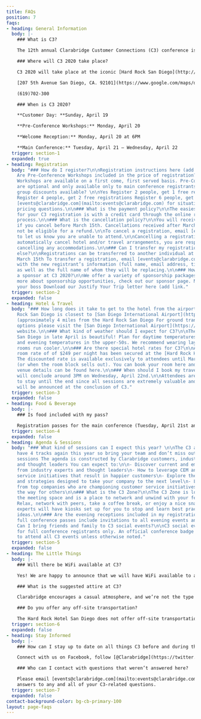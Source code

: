 ```yaml
---
title: FAQs
position: 7
faqs:
- heading: General Information
  body: |-
    ### What is C3?

    The 12th annual Clarabridge Customer Connections (C3) conference is the leading event for customer experience management and social customer service professionals. This 3-day event features a lineup of cutting-edge keynote speakers and more than 30 sessions featuring Clarabridge customers, partners, and analysts. The agenda is made up of 4 tracks, industry-specific sessions, as well as the opportunity for hands-on training with Clarabridge experts during advanced sessions for customers.

    ### Where will C3 2020 take place?

    C3 2020 will take place at the iconic [Hard Rock San Diego](http://www.hardrockhotelsd.com)

    [207 5th Avenue San Diego, CA. 92101](https://www.google.com/maps/dir//207+Fifth+Ave,+San+Diego,+CA+92101/@32.7075649,-117.1620988,17z/data=!4m8!4m7!1m0!1m5!1m1!1s0x80d9535a590ad079:0x536d10a44a3bc561!2m2!1d-117.1599101!2d32.7075604)

    (619)702-300

    ### When is C3 2020?

    **Customer Day: **Sunday, April 19

    **Pre-Conference Workshops:** Monday, April 20

    **Welcome Reception:** Monday, April 20 at 6PM

    **Main Conference:** Tuesday, April 21 – Wednesday, April 22
  trigger: section-1
  expanded: true
- heading: Registration
  body: "### How do I register?\n\nRegistration instructions here (add link)\n\n###
    Are Pre-Conference Workshops included in the price of registration?\n\nYes, Pre-Conference
    Workshops are available on a first come, first served basis. Pre-Conference Workshops
    are optional and only available only to main conference registrants.\n\n### Are
    group discounts available? \n\nYes Register 2 people, get 1 free registration
    Register 4 people, get 2 free registrations Register 6 people, get 3 free registrations\n\nContact
    [events@clarabridge.com](mailto:events@clarabridge.com) for situation-specific
    pricing questions.\n\n### What is the payment policy?\n\nThe easiest way to pay
    for your C3 registration is with a credit card through the online registration
    process.\n\n### What is the cancellation policy?\n\nYou will receive a full refund
    if you cancel before March 15th. Cancellations received after March 15th will
    not be eligible for a refund.\n\nTo cancel a registration, email [events@clarabridge.com](mailto:events@clarabridge.com)
    to let us know you are unable to attend.\n\nCancelling a registration does not
    automatically cancel hotel and/or travel arrangements, you are responsible for
    cancelling any accommodations.\n\n### Can I transfer my registration to someone
    else?\n\nRegistrations can be transferred to another individual at no charge until
    March 15th To transfer a registration, email [events@clarabridge.com](mailto:events@clarabridge.com)
    with the new registrant’s information (full name, email address, title, company)
    as well as the full name of whom they will be replacing.\n\n### How can I become
    a sponsor at C3 2020?\n\nWe offer a variety of sponsorship packages. To learn
    more about sponsorship opportunities, check out our sponsor page. Need help convincing
    your boss Download our Justify Your Trip letter here (add link."
  trigger: section-2
  expanded: false
- heading: Hotel & Travel
  body: "### How long does it take to get to the hotel from the airport? \n\nThe Hard
    Rock San Diego is closest to [San Diego International Airport](https://www.san.org)
    (approximately 4 miles from the Hard Rock San Diego For ground transportation
    options please visit the [San Diego International Airport](https://www.san.org)
    website.\n\n### What kind of weather should I expect for C3?\n\nThe weather in
    San Diego in late April is beautiful! Plan for daytime temperatures in the 70s,
    and evening temperatures in the upper-50s. We recommend wearing layers as session
    rooms run cooler.\n\n### Are there special hotel rates for C3?\n\nA discounted
    room rate of of $249 per night has been secured at the [Hard Rock Hotel San Diego](http://www.hardrockhotelsd.com).
    The discounted rate is available exclusively to attendees until March 27, 2020
    (or when the room block sells out). You can book your room here and additional
    venue details can be found here.\n\n### When should I book my travel home? \n\nC3
    will conclude around 3PM on Wednesday, April 22nd.\n\nAttendees are encouraged
    to stay until the end since all sessions are extremely valuable and the CX Awards
    will be announced at the conclusion of C3."
  trigger: section-3
  expanded: false
- heading: Food & Beverage
  body: |-
    ### Is food included with my pass?

    Registration passes for the main conference (Tuesday, April 21st and Wednesday, April 22nd) include breakfast, snacks during breaks, lunch and dinner. The Hard Rock offers a variety of dining options as well.
  trigger: section-4
  expanded: false
- heading: Agenda & Sessions
  body: "### What kind of sessions can I expect this year? \n\nThe C3 agenda will
    have 4 tracks again this year so bring your team and don’t miss out on these valuable
    sessions The agenda is constructed by Clarabridge customers, industry analysts
    and thought leaders You can expect to:\n\n- Discover current and emerging trends
    from industry experts and thought leaders\n- How to leverage CEM and digital customer
    service initiatives that result in happier customers\n- Explore the latest products
    and strategies designed to take your company to the next level\n- Learn best practices
    from top companies who are championing customer service initiatives and paving
    the way for others\n\n### What is the C3 Zone?\n\nThe C3 Zone is located amongst
    the meeting space and is a place to network and unwind with your fellow attendees.
    Relax, network with peers, take a coffee break, or enjoy a nice snack Clarabridge
    experts will have kiosks set up for you to stop and learn best practices and exchange
    ideas.\n\n### Are the evening receptions included in my registration? \n\nYes,
    full conference passes include invitations to all evening events and receptions.\n\n###
    Can I bring friends and family to C3 social events?\n\nC3 social events are exclusively
    for full conference registrants only. An official conference badge is required
    to attend all C3 events unless otherwise noted."
  trigger: section-5
  expanded: false
- heading: The Little Things
  body: |-
    ### Will there be WiFi available at C3?

    Yes! We are happy to announce that we will have WiFi available to all attendees. Login information will be available when you arrive at C3.

    ### What is the suggested attire at C3?

    Clarabridge encourages a casual atmosphere, and we’re not the type to impose a dress code. So wear whatever makes you comfortable, but you can’t go wrong with business casual. You may want to bring an extra layer to cover up, as session rooms can sometimes get a bit chilly.

    ### Do you offer any off-site transportation?

    The Hard Rock Hotel San Diego does not offer off-site transportation. Any additional transportation off-site will be at your personal expense and coordination.
  trigger: section-6
  expanded: false
- heading: Stay Informed
  body: |-
    ### How can I stay up to date on all things C3 before and during the event?

    Connect with us on Facebook, follow [@Clarabridge](https://twitter.com/Clarabridge) on Twitter and keep up with all things C3 with hashtag ['#C32020'](https://twitter.com/search?q=C320&src=typed_query) on social media.

    ### Who can I contact with questions that weren’t answered here?

    Please email [events@clarabridge.com](mailto:events@clarabridge.com) for
    answers to any and all of your C3-related questions.
  trigger: section-7
  expanded: false
contact-background-color: bg-cb-primary-100
layout: page-faqs
---
```


